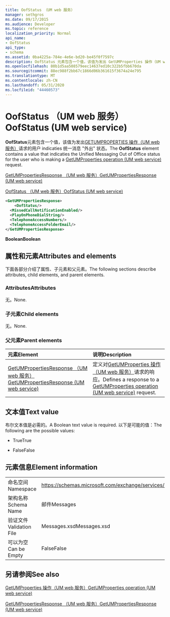 ```yaml
---
title: OofStatus （UM web 服务）
manager: sethgros
ms.date: 09/17/2015
ms.audience: Developer
ms.topic: reference
localization_priority: Normal
api_name:
- OofStatus
api_type:
- schema
ms.assetid: 0ba4225a-784e-4e6e-bd20-be45f0f7597c
description: OofStatus 元素包含一个值，该值为发出 GetUMProperties 操作（UM web 服务）请求的用户 indicaties 统一消息 "外出" 状态。
ms.openlocfilehash: 80b1d5aa508579eec14637ed10c322b5fbb670da
ms.sourcegitcommit: 88ec988f2bb67c1866d06b361615f3674a24e795
ms.translationtype: MT
ms.contentlocale: zh-CN
ms.lasthandoff: 05/31/2020
ms.locfileid: "44460573"
---
```

# <a name="oofstatus-um-web-service"></a><span data-ttu-id="af34c-103">OofStatus （UM web 服务）</span><span class="sxs-lookup"><span data-stu-id="af34c-103">OofStatus (UM web service)</span></span>

<span data-ttu-id="af34c-104">**OofStatus**元素包含一个值，该值为发出[GETUMPROPERTIES 操作（UM web 服务）](getumproperties-operation-um-web-service.md)请求的用户 indicaties 统一消息 "外出" 状态。</span><span class="sxs-lookup"><span data-stu-id="af34c-104">The **OofStatus** element contains a value that indicaties the Unified Messaging Out of Office status for the user who is making a [GetUMProperties operation (UM web service)](getumproperties-operation-um-web-service.md) request.</span></span> 
  
[<span data-ttu-id="af34c-105">GetUMPropertiesResponse （UM web 服务）</span><span class="sxs-lookup"><span data-stu-id="af34c-105">GetUMPropertiesResponse (UM web service)</span></span>](getumpropertiesresponse-um-web-service.md)
  
[<span data-ttu-id="af34c-106">OofStatus （UM web 服务）</span><span class="sxs-lookup"><span data-stu-id="af34c-106">OofStatus (UM web service)</span></span>](oofstatus-um-web-service.md)
  
```xml
<GetUMPropertiesResponse>
    <OofStatus/>
  <MissedCallNotificationEnabled/>
  <PlayOnPhoneDialString/>
  <TelephoneAccessNumbers/>
  <TelephoneAccessFolderEmail/>
</GetUMPropertiesResponse>
```

 <span data-ttu-id="af34c-107">**Boolean**</span><span class="sxs-lookup"><span data-stu-id="af34c-107">**Boolean**</span></span>
## <a name="attributes-and-elements"></a><span data-ttu-id="af34c-108">属性和元素</span><span class="sxs-lookup"><span data-stu-id="af34c-108">Attributes and elements</span></span>

<span data-ttu-id="af34c-109">下面各部分介绍了属性、子元素和父元素。</span><span class="sxs-lookup"><span data-stu-id="af34c-109">The following sections describe attributes, child elements, and parent elements.</span></span>
  
### <a name="attributes"></a><span data-ttu-id="af34c-110">Attributes</span><span class="sxs-lookup"><span data-stu-id="af34c-110">Attributes</span></span>

<span data-ttu-id="af34c-111">无。</span><span class="sxs-lookup"><span data-stu-id="af34c-111">None.</span></span>
  
### <a name="child-elements"></a><span data-ttu-id="af34c-112">子元素</span><span class="sxs-lookup"><span data-stu-id="af34c-112">Child elements</span></span>

<span data-ttu-id="af34c-113">无。</span><span class="sxs-lookup"><span data-stu-id="af34c-113">None.</span></span>
  
### <a name="parent-elements"></a><span data-ttu-id="af34c-114">父元素</span><span class="sxs-lookup"><span data-stu-id="af34c-114">Parent elements</span></span>

|<span data-ttu-id="af34c-115">**元素**</span><span class="sxs-lookup"><span data-stu-id="af34c-115">**Element**</span></span>|<span data-ttu-id="af34c-116">**说明**</span><span class="sxs-lookup"><span data-stu-id="af34c-116">**Description**</span></span>|
|:-----|:-----|
|[<span data-ttu-id="af34c-117">GetUMPropertiesResponse （UM web 服务）</span><span class="sxs-lookup"><span data-stu-id="af34c-117">GetUMPropertiesResponse (UM web service)</span></span>](getumpropertiesresponse-um-web-service.md) <br/> |<span data-ttu-id="af34c-118">定义对[GetUMProperties 操作（UM web 服务）](getumproperties-operation-um-web-service.md)请求的响应。</span><span class="sxs-lookup"><span data-stu-id="af34c-118">Defines a response to a [GetUMProperties operation (UM web service)](getumproperties-operation-um-web-service.md) request.</span></span>  <br/> |
   
## <a name="text-value"></a><span data-ttu-id="af34c-119">文本值</span><span class="sxs-lookup"><span data-stu-id="af34c-119">Text value</span></span>

<span data-ttu-id="af34c-120">布尔文本值是必需的。</span><span class="sxs-lookup"><span data-stu-id="af34c-120">A Boolean text value is required.</span></span> <span data-ttu-id="af34c-121">以下是可能的值：</span><span class="sxs-lookup"><span data-stu-id="af34c-121">The following are the possible values:</span></span>
  
- <span data-ttu-id="af34c-122">True</span><span class="sxs-lookup"><span data-stu-id="af34c-122">True</span></span>
    
- <span data-ttu-id="af34c-123">False</span><span class="sxs-lookup"><span data-stu-id="af34c-123">False</span></span>
    
## <a name="element-information"></a><span data-ttu-id="af34c-124">元素信息</span><span class="sxs-lookup"><span data-stu-id="af34c-124">Element information</span></span>

|||
|:-----|:-----|
|<span data-ttu-id="af34c-125">命名空间</span><span class="sxs-lookup"><span data-stu-id="af34c-125">Namespace</span></span>  <br/> |https://schemas.microsoft.com/exchange/services/2006/messages  <br/> |
|<span data-ttu-id="af34c-126">架构名称</span><span class="sxs-lookup"><span data-stu-id="af34c-126">Schema Name</span></span>  <br/> |<span data-ttu-id="af34c-127">邮件</span><span class="sxs-lookup"><span data-stu-id="af34c-127">Messages</span></span>  <br/> |
|<span data-ttu-id="af34c-128">验证文件</span><span class="sxs-lookup"><span data-stu-id="af34c-128">Validation File</span></span>  <br/> |<span data-ttu-id="af34c-129">Messages.xsd</span><span class="sxs-lookup"><span data-stu-id="af34c-129">Messages.xsd</span></span>  <br/> |
|<span data-ttu-id="af34c-130">可以为空</span><span class="sxs-lookup"><span data-stu-id="af34c-130">Can be Empty</span></span>  <br/> |<span data-ttu-id="af34c-131">False</span><span class="sxs-lookup"><span data-stu-id="af34c-131">False</span></span>  <br/> |
   
## <a name="see-also"></a><span data-ttu-id="af34c-132">另请参阅</span><span class="sxs-lookup"><span data-stu-id="af34c-132">See also</span></span>



[<span data-ttu-id="af34c-133">GetUMProperties 操作（UM web 服务）</span><span class="sxs-lookup"><span data-stu-id="af34c-133">GetUMProperties operation (UM web service)</span></span>](getumproperties-operation-um-web-service.md)
  
[<span data-ttu-id="af34c-134">GetUMPropertiesResponse （UM web 服务）</span><span class="sxs-lookup"><span data-stu-id="af34c-134">GetUMPropertiesResponse (UM web service)</span></span>](getumpropertiesresponse-um-web-service.md)

